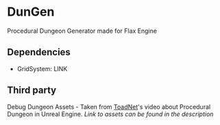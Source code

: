 # DunGen
Procedural Dungeon Generator made for Flax Engine

## Dependencies
- GridSystem: LINK

## Third party
Debug Dungeon Assets - Taken from [ToadNet](https://www.youtube.com/watch?v=EMH-dvfs4cQ&t=6685s)'s video about Procedural Dungeon in Unreal Engine. _Link to assets can be found in the description_
